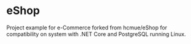 # eShop
Project example for e-Commerce
forked from hcmue/eShop for compatibility on system with .NET Core and PostgreSQL running Linux.

